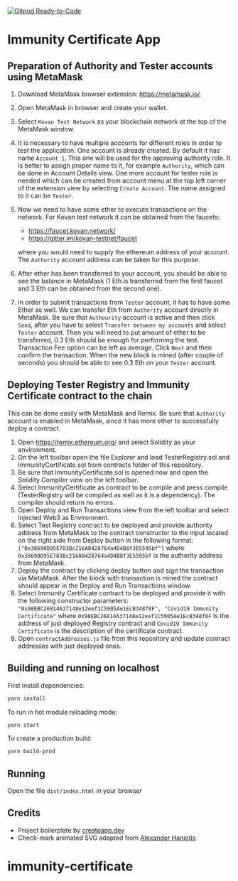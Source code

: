 [![Gitpod Ready-to-Code](https://img.shields.io/badge/Gitpod-Ready--to--Code-blue?logo=gitpod)](https://gitpod.io/#https://github.com/nordicenergy/immunity-certificate) 

# Immunity Certificate App

## Preparation of Authority and Tester accounts using MetaMask

1. Download MetaMask browser extension: https://metamask.io/.
2. Open MetaMask in browser and create your wallet.
3. Select `Kovan Test Network` as your blockchain network at the top of the MetaMask window.
4. It is necessary to have multiple accounts for different roles in order to test the application. One account is already created. By default it has name `Account 1`. This one will be used for the approving authority role. It is better to assign proper name to it, for example `Authority`, which can be done in Account Details view. One more account for tester role is needed which can be created from account menu at the top left corner of the extension view by selecting `Create Account`. The name assigned to it can be `Tester`.
5. Now we need to have some ether to execute transactions on the network. For Kovan test network it can be obtained from the faucets:
   - https://faucet.kovan.network/
   - https://gitter.im/kovan-testnet/faucet

   where you would need to supply the ethereum address of your account. The `Authority` account address can be taken for this purpose.
6. After ether has been transferred to your account, you should be able to see the balance in MetaMask (1 Eth is transferred from the first faucet and 3 Eth can be obtained from the second one).
7. In order to submit transactions from `Tester` account, it has to have some Ether as well. We can transfer Eth from `Authority` account directly in MetaMask. Be sure that `Authourity` account is active and then click `Send`, after you have to select `Transfer between my accounts` and select `Tester` account. Then you will need to put amount of ether to be transferred, 0.3 Eth should be enough for performing the test. Transaction Fee option can be left as average. Click `Next` and then confirm the transaction. When the new block is mined (after couple of seconds) you should be able to see 0.3 Eth on your `Tester` account.


## Deploying Tester Registry and Immunity Certificate contract to the chain

This can be done easily with MetaMask and Remix. Be sure that `Authority` account is enabled in MetaMask, since it has more ether to successfully deploy a contract.

1. Open https://remix.ethereum.org/ and select Solidity as your environment.
2. On the left toolbar open the file Explorer and load TesterRegistry.sol and ImmunityCertificate.sol from contracts folder of this repository.
3. Be sure that ImmunityCertificate.sol is opened now and open the Solidity Compiler view on the left toolbar.
4. Select ImmunityCertificate as contract to be compile and press compile (TesterRegistry will be compiled as well as it is a dependency). The compiler should return no errors.
5. Open Deploy and Run Transactions view from the left toolbar and select Injected Web3 as Environment.
6. Select Test Registry contract to be deployed and provide authority address from MetaMask to the contract constructor to the input located on the right side from Deploy button in the following format: `["0x38690D95E783Bc216A8428764a4D4B8f3E5595bf"]` where `0x38690D95E783Bc216A8428764a4D4B8f3E5595bf` is the authority address from MetaMask.
7. Deploy the contract by clicking deploy button and sign the transaction via MetaMask. After the block with transaction is mined the contract should appear in the Deploy and Run Transactions window.
8. Select Immunity Certificate contract to be deployed and provide it with the following constructor parameters: `"0x98EBC26814A37148e12eef1C5905Ae1EcB348f8F", "Covid19 Immunity Certificate"` where `0x98EBC26814A37148e12eef1C5905Ae1EcB348f8F` is the address of just deployed Registry contract and `Covid19 Immunity Certificate` is the description of the certificate contract.
9. Open `contractAddresses.js` file from this repository and update contract addresses with just deployed ones.


## Building and running on localhost

First install dependencies:

```sh
yarn install
```

To run in hot module reloading mode:

```sh
yarn start
```

To create a production build:

```sh
yarn build-prod
```

## Running

Open the file `dist/index.html` in your browser

## Credits
- Project boilerplate by [createapp.dev](https://createapp.dev/)
- Check-mark animated SVG adapted from [Alexander Haniotis](https://codepen.io/haniotis)
# immunity-certificate
